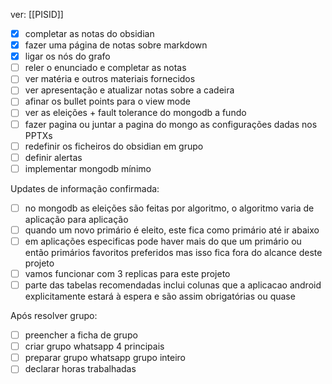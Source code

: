 ver:
	[[PISID]]



- [x] completar as notas do obsidian
- [x] fazer uma página de notas sobre markdown
- [x] ligar os nós do grafo
- [ ] reler o enunciado e completar as notas
- [ ] ver matéria e outros materiais fornecidos
- [ ] ver apresentação e atualizar notas sobre a cadeira
- [ ] afinar os bullet points para o view mode
- [ ] ver as eleições + fault tolerance do mongodb a fundo
- [ ] fazer pagina ou juntar a pagina do mongo as configurações dadas nos PPTXs
- [ ] redefinir os ficheiros do obsidian em grupo
- [ ] definir alertas
- [ ] implementar mongodb mínimo

Updates de informação confirmada:
- [ ] no mongodb as eleições são feitas por algoritmo, o algoritmo varia de aplicação para aplicação
- [ ] quando um novo primário é eleito, este fica como primário até ir abaixo
- [ ] em aplicações especificas pode haver mais do que um primário ou então primários favoritos preferidos mas isso fica fora do alcance deste projeto
- [ ] vamos funcionar com 3 replicas para este projeto
- [ ] parte das tabelas recomendadas inclui colunas que a aplicacao android explicitamente estará à espera e são assim obrigatórias ou quase

Após resolver grupo: 
- [ ] preencher a ficha de grupo
- [ ] criar grupo whatsapp 4 principais
- [ ] preparar grupo whatsapp grupo inteiro
- [ ] declarar horas trabalhadas